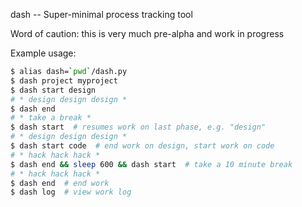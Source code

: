 dash -- Super-minimal process tracking tool

Word of caution: this is very much pre-alpha and work in progress

Example usage:

```bash
$ alias dash=`pwd`/dash.py
$ dash project myproject
$ dash start design
# * design design design *
$ dash end
# * take a break *
$ dash start  # resumes work on last phase, e.g. "design"
# * design design design *
$ dash start code  # end work on design, start work on code
# * hack hack hack *
$ dash end && sleep 600 && dash start  # take a 10 minute break
# * hack hack hack *
$ dash end  # end work
$ dash log  # view work log
```

